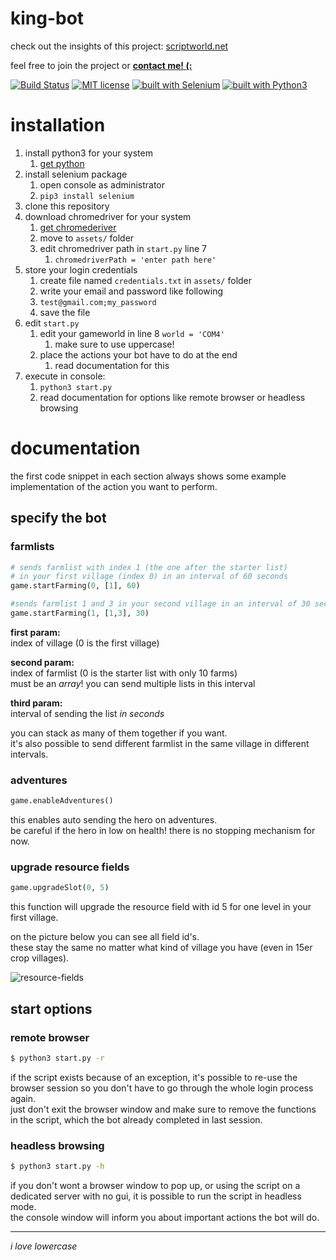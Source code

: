 # king-bot

check out the insights of this project: [scriptworld.net](https://scriptworld.net/projects/king-bot/)

feel free to join the project or __[contact me! (:](mailto:f.breuer@scriptworld.net)__

[![Build Status](https://travis-ci.org/scriptworld-git/king-bot.svg?branch=master)](https://travis-ci.org/scriptworld-git/king-bot)
[![MIT license](https://img.shields.io/badge/license-MIT-blue.svg)](https://github.com/scriptworld-git/king-bot/blob/master/LICENSE)
[![built with Selenium](https://img.shields.io/badge/built%20with-Selenium-yellow.svg)](https://github.com/SeleniumHQ/selenium)
[![built with Python3](https://img.shields.io/badge/built%20with-Python3-red.svg)](https://www.python.org/)

# installation

1.  install python3 for your system
    1.  [get python](https://www.python.org/downloads/)
2.  install selenium package
    1.  open console as administrator
    2.  `pip3 install selenium`
3.  clone this repository
4.  download chromedriver for your system
    1.  [get chromederiver](http://chromedriver.chromium.org)
    2.  move to `assets/` folder
    3.  edit chromedriver path in `start.py` line 7
        1.  `chromedriverPath = 'enter path here'`
5.  store your login credentials
    1.  create file named `credentials.txt` in `assets/` folder
    2.  write your email and password like following
    3.  `test@gmail.com;my_password`
    4.  save the file
6.  edit `start.py`
    1.  edit your gameworld in line 8 `world = 'COM4'`
        1.  make sure to use uppercase!
    2.  place the actions your bot have to do at the end
        1.  read documentation for this
7.  execute in console:
    1.  `python3 start.py`
    2.  read documentation for options like remote browser or headless browsing

# documentation

the first code snippet in each section always shows some example implementation of the action you want to perform.

## specify the bot

### farmlists

```python
# sends farmlist with index 1 (the one after the starter list)
# in your first village (index 0) in an interval of 60 seconds
game.startFarming(0, [1], 60)

#sends farmlist 1 and 3 in your second village in an interval of 30 seconds
game.startFarming(1, [1,3], 30)
```

**first param:**  
index of village (0 is the first village)

**second param:**  
index of farmlist (0 is the starter list with only 10 farms)  
must be an _array_! you can send multiple lists in this interval

**third param:**  
interval of sending the list _in seconds_

you can stack as many of them together if you want.  
it's also possible to send different farmlist in the same village in different intervals.

### adventures

```python
game.enableAdventures()
```

this enables auto sending the hero on adventures.  
be careful if the hero in low on health! there is no stopping mechanism for now.

### upgrade resource fields

```python
game.upgradeSlot(0, 5)
```

this function will upgrade the resource field with id 5 for one level in your first village.

on the picture below you can see all field id's.  
these stay the same no matter what kind of village you have (even in 15er crop villages).

![resource-fields](https://scriptworld.net/assets/king-bot/resourceFields.png)

## start options

### remote browser

```bash
$ python3 start.py -r
```

if the script exists because of an exception, it's possible to re-use the browser session so you don't have to go through the whole login process again.  
just don't exit the browser window and make sure to remove the functions in the script, which the bot already completed in last session.

### headless browsing

```bash
$ python3 start.py -h
```

if you don't wont a browser window to pop up, or using the script on a dedicated server with no gui, it is possible to run the script in headless mode.  
the console window will inform you about important actions the bot will do.

---

_i love lowercase_

